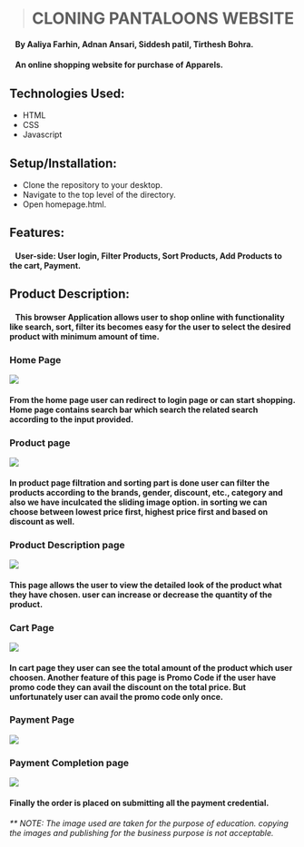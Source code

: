># CLONING PANTALOONS WEBSITE
#### &nbsp;&nbsp;&nbsp;By Aaliya Farhin, Adnan Ansari, Siddesh patil, Tirthesh Bohra.
#### &nbsp;&nbsp; An online shopping website for purchase of Apparels.
## Technologies Used:
* HTML
* CSS
* Javascript
## Setup/Installation:
* Clone the repository to your desktop.
* Navigate to the top level of the directory.
* Open homepage.html.
## Features:
#### &nbsp;&nbsp; User-side: User login,  Filter Products, Sort Products, Add Products to the cart, Payment.
## Product Description:
#### &nbsp;&nbsp; This browser Application allows user to shop online with functionality like search, sort, filter its becomes easy for the user to select the desired product with minimum amount of time.
### **Home Page**
![](https://miro.medium.com/max/700/1*X7nDwvi3x4GEsiWMCtI6mA.png)
#### From the home page user can redirect to login page or can start shopping. Home page contains **search bar** which search the related search according to the input provided.

### **Product page** 
![](https://cdn-images-1.medium.com/max/800/1*x2VTSVcE8yjCXd2JKo2pjg.png)
#### In product page filtration and sorting part is done user can filter the products according to the brands, gender, discount, etc., category and also we have inculcated the sliding image option. in sorting we can choose between lowest price first, highest price first and based on discount as well.
### **Product Description page**
![](https://cdn-images-1.medium.com/max/800/1*i9r9gcVW6MrsBHJTj7snPQ.png)
#### This page allows the user to view the detailed look of the product what they have chosen. user can increase or decrease the quantity of the product.
### **Cart Page**
![](https://cdn-images-1.medium.com/max/800/1*iFHCkI2sHnTxY7ZZcwLBRw.png)
#### In cart page they user can see the total amount of the product which user choosen. Another feature of this page is **Promo Code** if the user have promo  code they can avail the discount on the total price. But unfortunately user can avail the promo code only once.
### **Payment Page**
![](https://cdn-images-1.medium.com/max/800/1*bgZqHG9oqcHPBmPLRIRFyQ.png)
### **Payment Completion page**
![](https://cdn-images-1.medium.com/max/800/1*3utNb5Sb83FM93nPAgkwuQ.png)
#### Finally the order is placed on submitting all the payment credential.

###### ** NOTE: The image used are taken for the purpose of education. copying the images and publishing for the business purpose is not acceptable.
